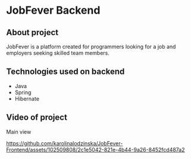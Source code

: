 # JobFever Backend

## About project
JobFever is a platform created for programmers looking for a job and employers seeking skilled team members.

## Technologies used on backend
- Java
- Spring
- Hibernate

## Video of project

Main view

https://github.com/karolinalodzinska/JobFever-Frontend/assets/102509808/2c1e5042-821e-4b44-9a26-8452fcd487a2

